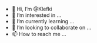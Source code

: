 - 👋 Hi, I’m @Klefki
- 👀 I’m interested in ...
- 🌱 I’m currently learning ...
- 💞️ I’m looking to collaborate on ...
- 📫 How to reach me ...

<!---
Klefki/Klefki is a ✨ special ✨ repository because its `README.md` (this file) appears on your GitHub profile.
You can click the Preview link to take a look at your changes.
--->
